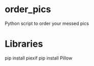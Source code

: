 # order_pics
Python script to order your messed pics

# Libraries

pip install piexif
pip install Pillow
